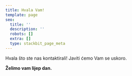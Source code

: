 ```yaml
---
title: Hvala Vam!
template: page
seo:
  title: ''
  description: ''
  robots: []
  extra: []
  type: stackbit_page_meta
---
```

Hvala što ste nas kontaktirali! Javiti ćemo Vam se uskoro.

**Želimo vam lijep dan.**
